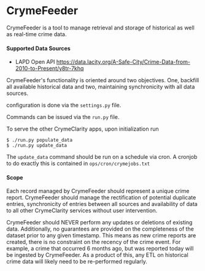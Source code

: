# CrymeFeeder
CrymeFeeder is a tool to manage retrieval and storage of
historical as well as real-time crime data. 

#### Supported Data Sources
- LAPD Open API https://data.lacity.org/A-Safe-City/Crime-Data-from-2010-to-Present/y8tr-7khq


CrymeFeeder's functionality is oriented around two objectives. One, backfill all available historical
data and two, maintaining synchronicity with all data sources.

configuration is done via the `settings.py` file.

Commands can be issued via the `run.py` file.

To serve the other CrymeClarity apps, upon initialization run
```
$ ./run.py populate_data
$ ./run.py update_data
```
The `update_data` command should be run on  a schedule via cron. 
A cronjob to do exactly this is contained in `ops/cron/crymejobs.txt`


#### Scope
Each record managed by CrymeFeeder should represent a unique crime report.
CrymeFeeder should manage the rectification of potential duplicate entries,
synchronicity of entries between all sources and availability of data to all other
CrymeClarity services without user intervention.

CrymeFeeder should NEVER perform any updates or deletions of existing data.
Additionally, no guarantees are provided on the completeness of the dataset prior to any given timestamp.
This means as new crime reports are created, there is no constraint on the recency of the crime event.
For example, a crime that occurred 6 months ago, but was reported today will be ingested by CrymeFeeder.
As a product of this, any ETL on historical crime data will likely
need to be re-performed regularly.

